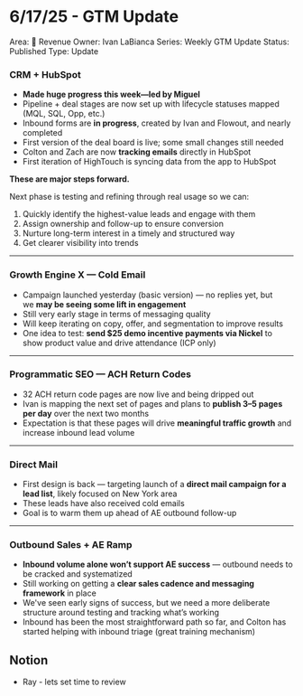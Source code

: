 # 6/17/25 - GTM Update

Area: 🤑 Revenue
Owner: Ivan LaBianca
Series: Weekly GTM Update
Status: Published
Type: Update

### **CRM + HubSpot**

- **Made huge progress this week—led by Miguel**
- Pipeline + deal stages are now set up with lifecycle statuses mapped (MQL, SQL, Opp, etc.)
- Inbound forms are **in progress**, created by Ivan and Flowout, and nearly completed
- First version of the deal board is live; some small changes still needed
- Colton and Zach are now **tracking emails** directly in HubSpot
- First iteration of HighTouch is syncing data from the app to HubSpot

**These are major steps forward.**

Next phase is testing and refining through real usage so we can:

1. Quickly identify the highest-value leads and engage with them
2. Assign ownership and follow-up to ensure conversion
3. Nurture long-term interest in a timely and structured way
4. Get clearer visibility into trends

---

### **Growth Engine X — Cold Email**

- Campaign launched yesterday (basic version) — no replies yet, but we **may be seeing some lift in engagement**
- Still very early stage in terms of messaging quality
- Will keep iterating on copy, offer, and segmentation to improve results
- One idea to test: **send $25 demo incentive payments via Nickel** to show product value and drive attendance (ICP only)

---

### **Programmatic SEO — ACH Return Codes**

- 32 ACH return code pages are now live and being dripped out
- Ivan is mapping the next set of pages and plans to **publish 3–5 pages per day** over the next two months
- Expectation is that these pages will drive **meaningful traffic growth** and increase inbound lead volume

---

### **Direct Mail**

- First design is back — targeting launch of a **direct mail campaign for a lead list**, likely focused on New York area
- These leads have also received cold emails
- Goal is to warm them up ahead of AE outbound follow-up

---

### **Outbound Sales + AE Ramp**

- **Inbound volume alone won’t support AE success** — outbound needs to be cracked and systematized
- Still working on getting a **clear sales cadence and messaging framework** in place
- We've seen early signs of success, but we need a more deliberate structure around testing and tracking what’s working
- Inbound has been the most straightforward path so far, and Colton has started helping with inbound triage (great training mechanism)

## Notion

- Ray - lets set time to review